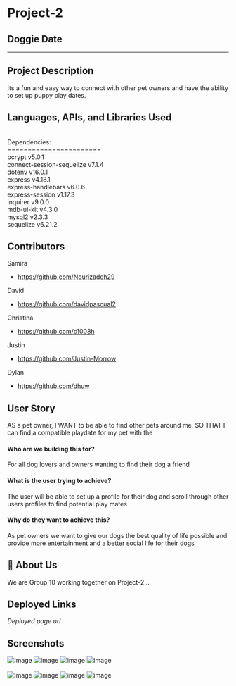 # Project-2
## Doggie Date
------------------------------
## Project Description
Its a fun and easy way to connect with other pet owners and have the ability to set up puppy play dates.

## Languages, APIs, and Libraries Used
</br>Dependencies:
</br>=======================
</br>bcrypt v5.0.1
</br>connect-session-sequelize v7.1.4
</br>dotenv v16.0.1
</br>express v4.18.1
</br>express-handlebars v6.0.6
</br>express-session v1.17.3
</br>inquirer v9.0.0
</br>mdb-ui-kit v4.3.0
</br>mysql2 v2.3.3
</br>sequelize v6.21.2


## Contributors
  Samira
- https://github.com/Nourizadeh29

 David
- https://github.com/davidpascual2

 Christina
- https://github.com/c1008h

 Justin
- https://github.com/Justin-Morrow

 Dylan
- https://github.com/dhuw

## User Story 

AS a pet owner, I WANT to be able to find other pets around me, SO THAT I can find a compatible playdate for my pet with the 

#### Who are we building this for? 

For all dog lovers and owners wanting to find their dog a friend


#### What is the user trying to achieve? 


The user will be able to set up a profile for their dog and scroll through other users profiles to find potential play mates


#### Why do they want to achieve this?

As pet owners we want to give our dogs the best quality of life possible and provide more entertainment and a better social life for their dogs

## 🚀 About Us
We are Group 10 working together on Project-2...
## Deployed Links
*Deployed page url*

## Screenshots

![image](https://user-images.githubusercontent.com/101857547/180336843-05ba3596-a151-4719-8aa4-ddf028734b13.png)
![image](https://user-images.githubusercontent.com/101857547/180336858-b7ed726b-a05a-4a28-b07f-6522533e6dfe.png)
![image](https://user-images.githubusercontent.com/101857547/180336870-6dc8954a-d3e6-4ea9-80e4-3043cd4ce9e9.png)
![image](https://user-images.githubusercontent.com/101857547/180336873-1afe713a-c3e0-43d5-81d1-1404d1a23bab.png)
</br>
</br>
![image](https://user-images.githubusercontent.com/101857547/180337107-f8873815-00cb-4df2-934b-f4fd1b12e046.png)
![image](https://user-images.githubusercontent.com/101857547/180337179-8707db1e-de8d-41f3-acae-79296de8e7b9.png)
![image](https://user-images.githubusercontent.com/101857547/180337184-50756af5-3584-4815-b2de-20bacae9c80d.png)
![image](https://user-images.githubusercontent.com/101857547/180337187-3b26b36e-53d2-476e-be55-8a54fab45a91.png)





